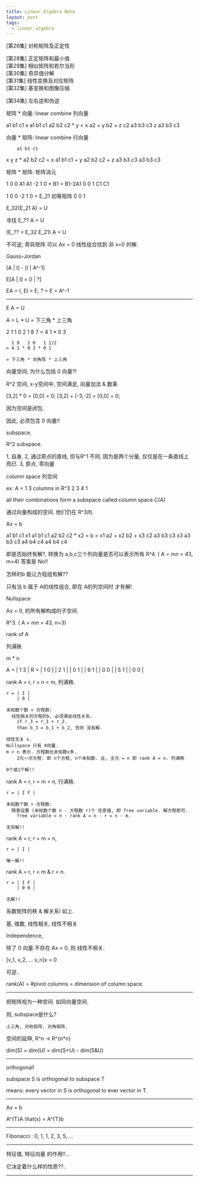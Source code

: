 ```yaml
---
title: Linear Algebra Note
layout: post
tags:
  - linear algebra
---
```



[第26集] 对称矩阵及正定性           

[第28集] 正定矩阵和最小值     
[第29集] 相似矩阵和若尔当形    
[第30集] 奇异值分解    
[第31集] 线性变换及对应矩阵    
[第32集] 基变换和图像压缩     

[第34集] 左右逆和伪逆

矩阵 * 向量: linear combine 列向量

a1 b1 c1   x     a1     b1     c1
a2 b2 c2 * y = x a2 + y b2 + z c2
a3 b3 c3   z     a3     b3     c3

向量 * 矩阵: linear combine 行向量

        a1 b1 c1
x y z * a2 b2 c2 = x a1 b1 c1 + y a2 b2 c2 + z a3 b3 c3
        a3 b3 c3

矩阵 * 矩阵: 矩阵消元

 1 0 0   A1   A1
-2 1 0 * B1 = B1-2A1
 0 0 1   C1   C1

 1 0 0
-2 1 0 = E_21 初等矩阵
 0 0 1

E_32(E_21 A) = U

寻找 E_?? A = U

(E_?? = E_32 E_21) A = U

不可逆, 奇异矩阵 可以 Ax = 0 线性组合找到 非 x=0 的解.

Gauss-Jordan

[A | I] - [I | A^-1]

E[A | I] = [I | ?]

EA = I, EI = E, ? = E = A^-1

---

E A = U

A = L * U
  = 下三角 * 上三角

2 1   1 0   2 1
8 7 = 4 1 * 0 3

      1 0   2 0   1 1/2
    = 4 1 * 0 3 * 0 1

    = 下三角 * 对角阵 * 上三角




向量空间, 为什么包括 0 向量?!

R^2 空间, x-y空间中, 空间满足, 向量加法 & 数乘 
  
  [3,2] * 0 = [0,0] = 0;
  [3,2] + [-3,-2] = [0,0] = 0;

  因为空间是闭包.

因此, 必须包含 0 向量!!

subspace.

R^2 subspace. 

 1, 自身,
 2, 通过原点的直线, 但与R^1 不同, 因为是两个分量, 仅仅是在一条直线上而已.
 3, 原点, 零向量


column space 列空间

ex:
  A = 1 3  columns in R^3
      2 3
      4 1

all their combinations form a subspace called column space C(A)

通过向量构成的空间. 他们仍在 R^3内.


Ax = b

a1 b1 c1   x1          a1      b1      c1
a2 b2 c2 * x2 = b = x1 a2 + x2 b2 + x3 c2
a3 b3 c3   x3          a3      b3      c3
a4 b4 c4               a4      b4      c4

即是否始终有解?, 转换为  a,b,c三个列向量是否可以表示所有 R^4. ( A = m*n = 4*3, m=4) 答案是 No!!

怎样的b 能让方程组有解??

只有当 b 属于 A的线性组合, 即在 A的列空间时 才有解!

Nullspace

Ax = 0, 的所有解构成的子空间.

R^3. ( A = m*n = 4*3, n=3)


rank of A



列满秩

m * n 

A = | 1 3 |   R = | 1 0 |
    | 2 1 |       | 0 1 |
    | 6 1 |       | 0 0 |
    | 5 1 |       | 0 0 |

rank A = r, r = n < m, 列满秩.

    r = | I |
        | 0 |

    未知数个数 < 方程数:
      线性相关的方程的b, 必须满足线性关系. 
        if r_3 = r_1 + r_2. 
        than b_3 = b_1 + b_2, 否则 没有解.

    线性无关 x.
    Nullspace 只有 0向量.
    m > n 表示. 方程数比未知数x多.
        2元一次方程. 即 n个方程, n个未知数. 且, 主元 = n 即 rank A = n. 列满秩

    0个或1个解!!

rank A = r, r = m < n, 行满秩.

    r = | I F |

    未知数个数 > 方程数:
      随意设置 (未知数个数 n - 方程数 r)个 任意值, 即 free variable. 解方程即可.
        free variable = n - rank A = n - r = n - m.

    无穷解!!

rank A = r, r = m = n,
    
    r = | I |

    唯一解!!

rank A = r, r < m & r < n.

    r = | I F |
        | 0 0 |

    无解!!

系数矩阵的秩 & 解关系! 如上.

基, 维数, 线性相关, 线性不相关

Independence,

除了 0 向量 不存在 Ax = 0, 则 线性不相关.

[v_1, v_2, ... v_n]x = 0

可逆..

rank(A) = #pivot columns = dimension of column space

---

把矩阵视为一种空间. 如同向量空间.

则, subspace是什么?

    上三角, 对称矩阵, 对角矩阵.


空间的延伸, R^n -> R^{n*n}

dim(S) + dim(U) = dim(S+U) - dim(S&U)

---

orthogonal!

subspace S is orthogonal to subspace T

means:
    every vector in S is orthogonal
    to ever vector in T.

---

Ax = b

A^{T}A \hat(x) = A^{T}b

---

Fibonacci : 0, 1, 1, 2, 3, 5, ...




---

特征值, 特征向量 的作用!!...

它决定着什么样的性质??..

---

